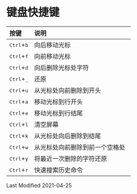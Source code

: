 # 键盘快捷键

<style>
table th:first-of-type {
    width: 20%;
}
</style>

| 按键                          | 说明                           |
| :---------------------------- | :----------------------------- |
| <kbd>Ctrl</kbd>+<kbd>b</kbd>  | 向后移动光标                   |
| <kbd>Ctrl</kbd>+<kbd>f</kbd>  | 向前移动光标                   |
| <kbd>Ctrl</kbd>+<kbd>d</kbd>  | 向后删除光标处字符             |
| <kbd>Ctrl</kbd>+<kbd>\_</kbd> | 还原                           |
| <kbd>Ctrl</kbd>+<kbd>u</kbd>  | 从光标处向前删除到开头         |
| <kbd>Ctrl</kbd>+<kbd>a</kbd>  | 移动光标到行开头               |
| <kbd>Ctrl</kbd>+<kbd>e</kbd>  | 移动光标到行结尾               |
| <kbd>Ctrl</kbd>+<kbd>l</kbd>  | 清空屏幕                       |
| <kbd>Ctrl</kbd>+<kbd>k</kbd>  | 从光标处向后删除到结尾         |
| <kbd>Ctrl</kbd>+<kbd>w</kbd>  | 从光标处向前删除到前一个空格处 |
| <kbd>Ctrl</kbd>+<kbd>y</kbd>  | 将最近一次删除的字符还原       |
| <kbd>Ctrl</kbd>+<kbd>r</kbd>  | 快速搜索历史命令               |

Last Modified 2021-04-25

